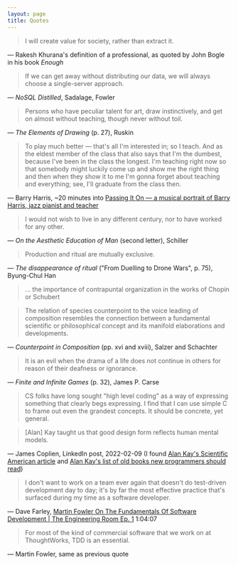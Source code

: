 ```yaml
---
layout: page
title: Quotes
---
```


> I will create value for society, rather than extract it.

— Rakesh Khurana's definition of a professional, as quoted by John Bogle in his book _Enough_

> If we can get away without distributing our data, we will always choose a single-server approach.

— _NoSQL Distilled_, Sadalage, Fowler

> Persons who have peculiar talent for art, draw instinctively, and get on almost without teaching, though never without toil.

— _The Elements of Drawing_ (p. 27), Ruskin

> To play much better — that's all I'm interested in; so I teach. And as the eldest member of the class that also says that I'm the dumbest, because I've been in the class the longest. I'm teaching right now so that somebody might luckily come up and show me the right thing and then when they show it to me I'm gonna forget about teaching and everything; see, I'll graduate from the class then.

— Barry Harris, ~20 minutes into [Passing It On — a musical portrait of Barry Harris, jazz pianist and teacher](https://www.youtube.com/watch?v=BEgdp9bM9qU)

> I would not wish to live in any different century, nor to have worked for any other.

— _On the Aesthetic Education of Man_ (second letter), Schiller

> Production and ritual are mutually exclusive.

— _The disappearance of ritual_ ("From Duelling to Drone Wars", p. 75), Byung-Chul Han

> ... the importance of contrapuntal organization in the works of Chopin or Schubert

> The relation of species counterpoint to the voice leading of composition resembles the connection between a fundamental scientific or philosophical concept and its manifold elaborations and developments.

— _Counterpoint in Composition_ (pp. xvi and xviii), Salzer and Schachter

> It is an evil when the drama of a life does not continue in others for reason of their deafness or ignorance.

— _Finite and Infinite Games_ (p. 32), James P. Carse

> CS folks have long sought "high level coding" as a way of expressing something that clearly begs expressing. I find that I can use simple C to frame out even the grandest concepts. It should be concrete, yet general.

> \[Alan\] Kay taught us that good design form reflects human mental models.

— James Coplien, LinkedIn post, 2022-02-09 (I found [Alan Kay's Scientific American article](http://worrydream.com/refs/Kay%20-%20Computer%20Software%20-%20SciAm.pdf) and [Alan Kay's list of old books new programmers should read](https://www.quora.com/Experienced-programmers-and-computer-scientists-what-are-some-really-old-or-even-nearly-forgotten-books-you-think-every-new-programmer-should-read/answer/Alan-Kay-11?share=1))

> I don't want to work on a team ever again that doesn't do test-driven development day to day; it's by far the most effective practice that's surfaced during my time as a software developer.

— Dave Farley, [Martin Fowler On The Fundamentals Of Software Development \| The Engineering Room Ep. 1](https://youtu.be/0TwoubGSXpc) 1:04:07

> For most of the kind of commercial software that we work on at ThoughtWorks, TDD is an essential.

— Martin Fowler, same as previous quote
